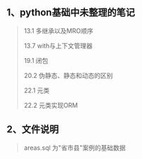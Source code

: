 ## 1、python基础中未整理的笔记
> 13.1 多继承以及MRO顺序
> 
> 13.7 with与上下文管理器
> 
> 19.1 闭包
> 
> 20.2 伪静态、静态和动态的区别
> 
> 22.1 元类
> 
> 22.2 元类实现ORM

## 2、文件说明
> areas.sql 为"省市县"案例的基础数据




